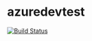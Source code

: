 # azuredevtest
[![Build Status](https://dev.azure.com/pankajawasthi0280/devproject/_apis/build/status%2Fpankajawasthi.azuredevtest?branchName=main)](https://dev.azure.com/pankajawasthi0280/devproject/_build/latest?definitionId=4&branchName=main)
